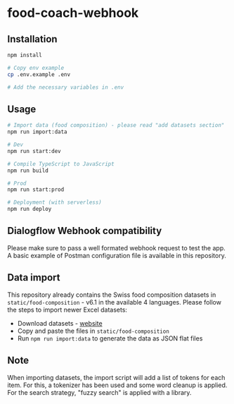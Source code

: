 # food-coach-webhook

## Installation

```bash
npm install

# Copy env example
cp .env.example .env

# Add the necessary variables in .env
```

## Usage

```bash
# Import data (food composition) - please read "add datasets section"
npm run import:data

# Dev
npm run start:dev

# Compile TypeScript to JavaScript
npm run build

# Prod
npm run start:prod

# Deployment (with serverless)
npm run deploy
```

## Dialogflow Webhook compatibility

Please make sure to pass a well formated webhook request to test the app.
A basic example of Postman configuration file is available in this repository.

## Data import

This repository already contains the Swiss food composition datasets in `static/food-composition` - v6.1 in the available 4 languages.
Please follow the steps to import newer Excel datasets:
- Download datasets - [website](https://www.valeursnutritives.ch/en/downloads/)
- Copy and paste the files in `static/food-composition`
- Run `npm run import:data` to generate the data as JSON flat files

## Note

When importing datasets, the import script will add a list of tokens for each item.
For this, a tokenizer has been used and some word cleanup is applied.
For the search strategy, "fuzzy search" is applied with a library.
